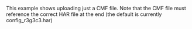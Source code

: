 This example shows uploading just a CMF file. Note that the CMF file must reference the correct HAR file at the end (the default is currently config_r3g3c3.har)
